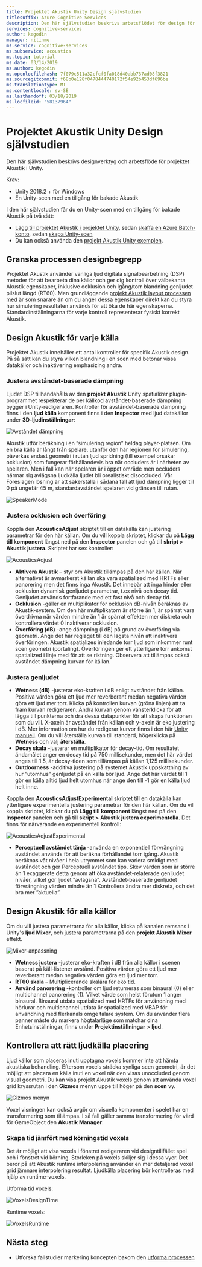```yaml
---
title: Projektet Akustik Unity Design självstudien
titlesuffix: Azure Cognitive Services
description: Den här självstudien beskrivs arbetsflödet för design för projektet Akustik i Unity.
services: cognitive-services
author: kegodin
manager: nitinme
ms.service: cognitive-services
ms.subservice: acoustics
ms.topic: tutorial
ms.date: 03/14/2019
ms.author: kegodin
ms.openlocfilehash: 7f079c511a32cfcf0fa018d40abb737ad08f3821
ms.sourcegitcommit: f68b0e128f0478444740172f54e92b453df696be
ms.translationtype: MT
ms.contentlocale: sv-SE
ms.lasthandoff: 03/18/2019
ms.locfileid: "58137964"
---
```

# <a name="project-acoustics-unity-design-tutorial"></a>Projektet Akustik Unity Design självstudien
Den här självstudien beskrivs designverktyg och arbetsflöde för projektet Akustik i Unity.

Krav:
* Unity 2018.2 + för Windows
* En Unity-scen med en tillgång för bakade Akustik

I den här självstudien får du en Unity-scen med en tillgång för bakade Akustik på två sätt:
* [Lägg till projektet Akustik i projektet Unity](unity-integration.md), sedan [skaffa en Azure Batch-konto](create-azure-account.md), sedan [skapa Unity-scen](unity-baking.md)
* Du kan också använda den [projekt Akustik Unity exemplen](unity-quickstart.md).

## <a name="review-design-process-concepts"></a>Granska processen designbegrepp
Projektet Akustik använder vanliga ljud digitala signalbearbetning (DSP) metoder för att bearbeta dina källor och ger dig kontroll över välbekanta Akustik egenskaper, inklusive ocklusion och igång/torr blandning genljudet pilslut längd (RT60). Men grundläggande [projekt Akustik layout processen med](design-process.md) är som snarare än om du anger dessa egenskaper direkt kan du styra hur simulering resultaten används för att öka de här egenskaperna. Standardinställningarna för varje kontroll representerar fysiskt korrekt Akustik.

## <a name="design-acoustics-for-each-source"></a>Design Akustik för varje källa
Projektet Akustik innehåller ett antal kontroller för specifik Akustik design. På så sätt kan du styra vilken blandning i en scen med betonar vissa datakällor och inaktivering emphasizing andra.

### <a name="adjust-distance-based-attenuation"></a>Justera avståndet-baserade dämpning
Ljudet DSP tillhandahålls av den **projekt Akustik** Unity spatializer plugin-programmet respekterar de per källkod avståndet-baserade dämpning bygger i Unity-redigeraren. Kontroller för avståndet-baserade dämpning finns i den **ljud källa** komponent finns i den **Inspector** med ljud datakällor under **3D-ljudinställningar**:

![Avståndet dämpning](media/distance-attenuation.png)

Akustik utför beräkning i en ”simulering region” heldag player-platsen. Om en bra källa är långt från spelare, utanför den här regionen för simulering, påverkas endast geometri i rutan ljud spridning (till exempel orsakar ocklusion) som fungerar förhållandevis bra när occluders är i närheten av spelaren. Men i fall kan när spelaren är i öppet område men occluders närmar sig avlägsna ljudkälla ljudet bli orealistiskt disoccluded. Vår Föreslagen lösning är att säkerställa i sådana fall att ljud dämpning ligger till 0 på ungefär 45 m, standardavståndet spelaren vid gränsen till rutan.

![SpeakerMode](media/speaker-mode.png)

### <a name="adjust-occlusion-and-transmission"></a>Justera ocklusion och överföring
Koppla den **AcousticsAdjust** skriptet till en datakälla kan justering parametrar för den här källan. Om du vill koppla skriptet, klickar du på **Lägg till komponent** längst ned på den **Inspector** panelen och gå till **skript > Akustik justera**. Skriptet har sex kontroller:

![AcousticsAdjust](media/acoustics-adjust.png)

* **Aktivera Akustik** – styr om Akustik tillämpas på den här källan. När alternativet är avmarkerat källan ska vara spatialized med HRTFs eller panorering men det finns inga Akustik. Det innebär att inga hinder eller ocklusion dynamisk genljudet parametrar, t.ex nivå och decay tid. Genljudet används fortfarande med ett fast nivå och decay tid.
* **Ocklusion** -gäller en multiplikator för ocklusion dB-nivån beräknas av Akustik-system. Om den här multiplikatorn är större än 1, är spärrat vara överdrivna när värden mindre än 1 är spärrat effekten mer diskreta och kontrollera värdet 0 inaktiverar ocklusion.
* **Överföring (dB)** -ange dämpning (i dB) på grund av överföring via geometri. Ange det här reglaget till den lägsta nivån att inaktivera överföringen. Akustik spatializes inledande torr ljud som inkommer runt scen geometri (portaling). Överföringen ger ett ytterligare torr ankomst spatialized i linje med för att se riktning. Observera att tillämpas också avståndet dämpning kurvan för källan.

### <a name="adjust-reverberation"></a>Justera genljudet
* **Wetness (dB)** -justerar eko-kraften i dB enligt avståndet från källan. Positiva värden göra ett ljud mer reverberant medan negativa värden göra ett ljud mer torr. Klicka på kontrollen kurvan (gröna linjen) att ta fram kurvan redigeraren. Ändra kurvan genom vänsterklicka för att lägga till punkterna och dra dessa datapunkter för att skapa funktionen som du vill. X-axeln är avståndet från källan och y-axeln är eko justering i dB. Mer information om hur du redigerar kurvor finns i den här [Unity manuell](https://docs.unity3d.com/Manual/EditingCurves.html). Om du vill återställa kurvan till standard, högerklicka på **Wetness** och välj **återställa**.
* **Decay skala** -justerar en multiplikator för decay-tid. Om resultatet ändamålet anger en decay tid på 750 millisekunder, men det här värdet anges till 1.5, är decay-tiden som tillämpas på källan 1,125 millisekunder.
* **Outdoorness** -additiva justering på systemet Akustik uppskattning av hur ”utomhus” genljudet på en källa bör ljud. Ange det här värdet till 1 gör en källa alltid ljud helt utomhus när ange den till -1 gör en källa ljud helt inne.

Koppla den **AcousticsAdjustExperimental** skriptet till en datakälla kan ytterligare experimentella justering parametrar för den här källan. Om du vill koppla skriptet, klickar du på **Lägg till komponent** längst ned på den **Inspector** panelen och gå till **skript > Akustik justera experimentella**. Det finns för närvarande en experimentell kontroll:

![AcousticsAdjustExperimental](media/acoustics-adjust-experimental.png)

* **Perceptuell avståndet tänja** -använda en exponentiell förvrängning avståndet används för att beräkna förhållandet torr igång. Akustik beräknas våt nivåer i hela utrymmet som kan variera smidigt med avståndet och ger Perceptuell avståndet tips. Skev värden som är större än 1 exaggerate detta genom att öka avståndet-relaterade genljudet nivåer, vilket gör ljudet ”avlägsna”. Avståndet-baserade genljudet förvrängning värden mindre än 1 Kontrollera ändra mer diskreta, och det bra mer ”aktuella”.

## <a name="design-acoustics-for-all-sources"></a>Design Akustik för alla källor
Om du vill justera parametrarna för alla källor, klicka på kanalen remsans i Unity's **ljud Mixer**, och justera parametrarna på den **projekt Akustik Mixer** effekt.

![Mixer-anpassning](media/mixer-parameters.png)

* **Wetness justera** -justerar eko-kraften i dB från alla källor i scenen baserat på käll-listener avstånd. Positiva värden göra ett ljud mer reverberant medan negativa värden göra ett ljud mer torr.
* **RT60 skala** – Multiplicerande skalära för eko tid.
* **Använd panorering** -kontroller om ljud returneras som binaural (0) eller multichannel panorering (1). Vilket värde som helst förutom 1 anger binaural. Binaural utdata spatialized med HRTFs för användning med hörlurar och multichannel utdata är spatialized med VBAP för användning med flerkanals omge talare system. Om du använder flera panner måste du markera högtalarläge som matchar dina Enhetsinställningar, finns under **Projektinställningar** > **ljud**.

## <a name="check-proper-sound-source-placement"></a>Kontrollera att rätt ljudkälla placering
Ljud källor som placeras inuti upptagna voxels kommer inte att hämta akustiska behandling. Eftersom voxels sträcka synliga scen geometri, är det möjligt att placera en källa inuti en voxel när den visas unoccluded genom visual geometri. Du kan visa projekt Akustik voxels genom att använda voxel grid kryssrutan i den **Gizmos** menyn uppe till höger på den **scen** vy.

![Gizmos menyn](media/gizmos-menu.png)  

Voxel visningen kan också avgör om visuella komponenter i spelet har en transformering som tillämpas. I så fall gäller samma transformering för värd för GameObject den **Akustik Manager**.

### <a name="bake-time-vs-run-time-voxels"></a>Skapa tid jämfört med körningstid voxels
Det är möjligt att visa voxels i fönstret redigeraren vid designtillfället spel och i fönstret vid körning. Storleken på voxels skiljer sig i dessa vyer. Det beror på att Akustik runtime interpolering använder en mer detaljerad voxel grid jämnare interpolering resultat. Ljudkälla placering bör kontrolleras med hjälp av runtime-voxels.

Utforma tid voxels:

![VoxelsDesignTime](media/voxels-design-time.png)

Runtime voxels:

![VoxelsRuntime](media/voxels-runtime.png)

## <a name="next-steps"></a>Nästa steg
* Utforska fallstudier markering koncepten bakom den [utforma processen](design-process.md)


